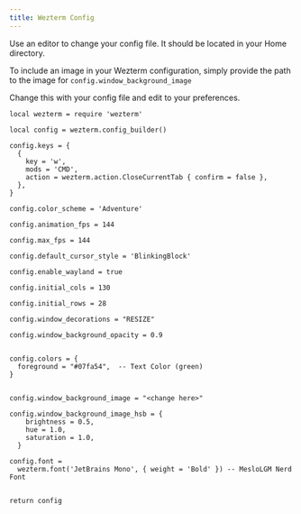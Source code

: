 ```yaml
---
title: Wezterm Config
---
```



Use an editor to change your config file. It should be located in your Home directory. 

To include an image in your Wezterm configuration, simply provide the path to the image for ````config.window_background_image````

Change this with your config file and edit to your preferences.
```
local wezterm = require 'wezterm'

local config = wezterm.config_builder()

config.keys = {
  {
    key = 'w',
    mods = 'CMD',
    action = wezterm.action.CloseCurrentTab { confirm = false },
  },
}

config.color_scheme = 'Adventure'

config.animation_fps = 144

config.max_fps = 144

config.default_cursor_style = 'BlinkingBlock'

config.enable_wayland = true

config.initial_cols = 130

config.initial_rows = 28

config.window_decorations = "RESIZE"

config.window_background_opacity = 0.9


config.colors = {
  foreground = "#07fa54",  -- Text Color (green)
}


config.window_background_image = "<change here>"

config.window_background_image_hsb = {
    brightness = 0.5,
    hue = 1.0,        
    saturation = 1.0, 
  }

config.font =
  wezterm.font('JetBrains Mono', { weight = 'Bold' }) -- MesloLGM Nerd Font
  

return config
```